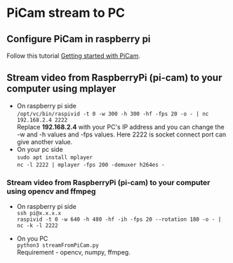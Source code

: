 # PiCam stream to PC
## Configure PiCam in raspberry pi
Follow this tutorial [Getting started with PiCam](https://projects.raspberrypi.org/en/projects/getting-started-with-picamera).

## Stream video from RaspberryPi (pi-cam) to your computer using mplayer
- On raspberry pi side <br/>
`/opt/vc/bin/raspivid -t 0 -w 300 -h 300 -hf -fps 20 -o - | nc 192.168.2.4 2222` <br/>
Replace **192.168.2.4** with your PC's IP address and you can change the -w and -h values and -fps values. Here 2222 is socket connect port can give another value. <br/>
- On your pc side <br/>
`sudo apt install mplayer`<br/>
`nc -l 2222 | mplayer -fps 200 -demuxer h264es -`<br/>

### Stream video from RaspberryPi (pi-cam) to your computer using opencv and ffmpeg
- On raspberry pi side <br/>
  `ssh pi@x.x.x.x`<br/>
   `raspivid -t 0 -w 640 -h 480 -hf -ih -fps 20 --rotation 180 -o - | nc -k -l 2222`<br/>

- On you PC <br/>
  `python3 streamFromPiCam.py`<br/>
  Requirement - opencv, numpy, ffmpeg.<br/>

